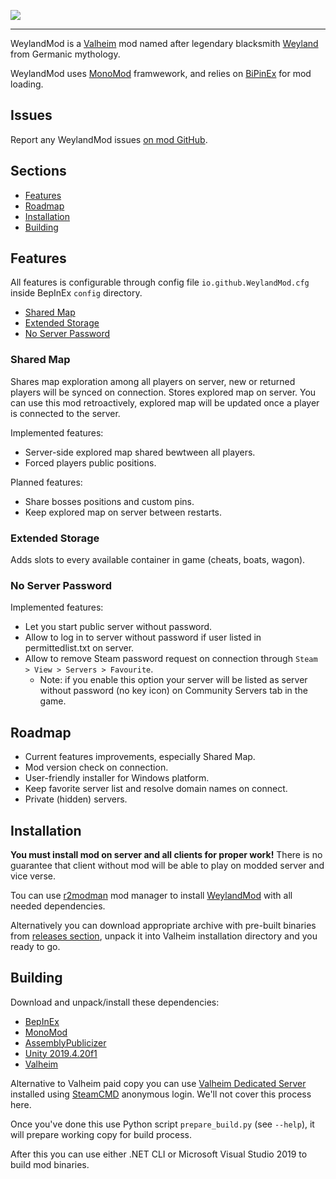 ![](https://i.imgur.com/NlUKpYA.png)

---

WeylandMod is a [Valheim](https://www.valheimgame.com/) mod named after legendary blacksmith [Weyland](https://en.wikipedia.org/wiki/Wayland_the_Smith) from Germanic mythology.

WeylandMod uses [MonoMod](https://github.com/MonoMod/MonoMod) framwework, and relies on [BiPinEx](https://github.com/BepInEx/BepInEx) for mod loading.

## Issues

Report any WeylandMod issues [on mod GitHub](https://github.com/WeylandMod/WeylandMod/issues).

## Sections

* [Features](#features)
* [Roadmap](#roadmap)
* [Installation](#installation)
* [Building](#building)

## Features

All features is configurable through config file `io.github.WeylandMod.cfg` inside BepInEx `config` directory.

* [Shared Map](#shared-map)
* [Extended Storage](#extended-storage)
* [No Server Password](#no-server-password)

### Shared Map

Shares map exploration among all players on server, new or returned players will be synced on connection. Stores explored map on server. You can use this mod retroactively, explored map will be updated once a player is connected to the server.

Implemented features:

* Server-side explored map shared bewtween all players.
* Forced players public positions.

Planned features:

* Share bosses positions and custom pins.
* Keep explored map on server between restarts.

### Extended Storage

Adds slots to every available container in game (cheats, boats, wagon).

### No Server Password

Implemented features:

* Let you start public server without password.
* Allow to log in to server without password if user listed in permittedlist.txt on server.
* Allow to remove Steam password request on connection through `Steam > View > Servers > Favourite`.
  * Note: if you enable this option your server will be listed as server without password (no key icon) on Community Servers tab in the game.

## Roadmap

* Current features improvements, especially Shared Map.
* Mod version check on connection.
* User-friendly installer for Windows platform.
* Keep favorite server list and resolve domain names on connect.
* Private (hidden) servers.

## Installation

**You must install mod on server and all clients for proper work!** There is no guarantee that client without mod will be able to play on modded server and vice verse.

Tou can use [r2modman](https://valheim.thunderstore.io/package/ebkr/r2modman/) mod manager to install [WeylandMod](https://valheim.thunderstore.io/package/WeylandMod/WeylandMod/) with all needed dependencies.

Alternatively you can download appropriate archive with pre-built binaries from [releases section](https://github.com/WeylandMod/WeylandMod/releases), unpack it into Valheim installation directory and you ready to go.

## Building

Download and unpack/install these dependencies:

* [BepInEx](https://github.com/BepInEx/BepInEx)
* [MonoMod](https://github.com/MonoMod/MonoMod)
* [AssemblyPublicizer](https://github.com/WeylandMod/AssemblyPublicizer)
* [Unity 2019.4.20f1](https://unity3d.com/unity/qa/lts-releases)
* [Valheim](https://www.valheimgame.com/)

Alternative to Valheim paid copy you can use [Valheim Dedicated Server](https://steamdb.info/app/896660/) installed using [SteamCMD](https://developer.valvesoftware.com/wiki/SteamCMD) anonymous login. We'll not cover this process here.

Once you've done this use Python script `prepare_build.py` (see `--help`), it will prepare working copy for build process.

After this you can use either .NET CLI or Microsoft Visual Studio 2019 to build mod binaries.

